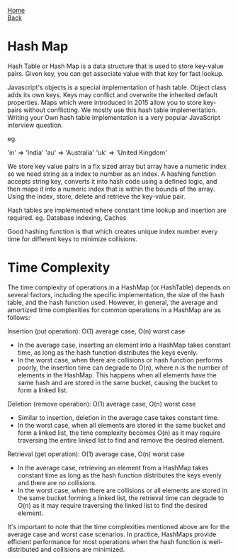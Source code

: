 [Home](../../readme.md) <br>
[Back](../00_non_linear_ds.md)

# Hash Map

Hash Table or Hash Map is a data structure that is used to store key-value pairs. Given key, you can get associate value with that key for fast lookup.

Javascript's objects is a special implementation of hash table. Object class adds its own keys. Keys may conflict and overwrite the inherited default properties.
Maps which were introduced in 2015 allow you to store key-pairs without conflicting. We mostly use this hash table implementation.
Writing your Own hash table implementation is a very popular JavaScript interview question.

eg.

'in' => 'India'
'au' => 'Australia'
'uk' => 'United Kingdom'

We store key value pairs in a fix sized array but array have a numeric index so we need string as a index to number as an index.
A hashing function accepts string key, converts it into hash code using a defined logic, and then maps it into a numeric index that is within the bounds of the array.
Using the index, store, delete and retrieve the key-value pair.

Hash tables are implemented where constant time lookup and insertion are required.
eg. Database indexing, Caches

Good hashing function is that which creates unique index number every time for different keys to minimize collisions.

# Time Complexity

The time complexity of operations in a HashMap (or HashTable) depends on several factors, including the specific implementation, the size of the hash table, and the hash function used. However, in general, the average and amortized time complexities for common operations in a HashMap are as follows:

Insertion (put operation): O(1) average case, O(n) worst case

- In the average case, inserting an element into a HashMap takes constant time, as long as the hash function distributes the keys evenly.
- In the worst case, when there are collisions or hash function performs poorly, the insertion time can degrade to O(n), where n is the number of elements in the HashMap. This happens when all elements have the same hash and are stored in the same bucket, causing the bucket to form a linked list.

Deletion (remove operation): O(1) average case, O(n) worst case

- Similar to insertion, deletion in the average case takes constant time.
- In the worst case, when all elements are stored in the same bucket and form a linked list, the time complexity becomes O(n) as it may require traversing the entire linked list to find and remove the desired element.

Retrieval (get operation): O(1) average case, O(n) worst case

- In the average case, retrieving an element from a HashMap takes constant time as long as the hash function distributes the keys evenly and there are no collisions.
- In the worst case, when there are collisions or all elements are stored in the same bucket forming a linked list, the retrieval time can degrade to O(n) as it may require traversing the linked list to find the desired element.

It's important to note that the time complexities mentioned above are for the average case and worst case scenarios. In practice, HashMaps provide efficient performance for most operations when the hash function is well-distributed and collisions are minimized.
